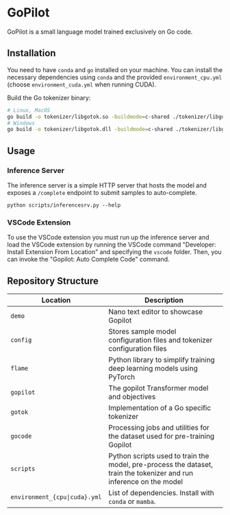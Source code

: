 # GoPilot

GoPilot is a small language model trained exclusively on Go code.

## Installation

You need to have `conda` and `go` installed on your machine. You can install the necessary dependencies using `conda` and the provided `environment_cpu.yml` (choose `environment_cuda.yml` when running CUDA).

Build the Go tokenizer binary:

```bash
# Linux, MacOS
go build -o tokenizer/libgotok.so -buildmode=c-shared ./tokenizer/libgotok.go
# Windows
go build -o tokenizer/libgotok.dll -buildmode=c-shared ./tokenizer/libgotok.go
```

## Usage

### Inference Server

The inference server is a simple HTTP server that hosts the model and exposes a `/complete` endpoint to submit samples to auto-complete.

```
python scripts/inferencesrv.py --help
```

### VSCode Extension

To use the VSCode extension you must run up the inference server and load the VSCode extension by running the VSCode command "Developer: Install Extension From Location" and specifying the `vscode` folder. Then, you can invoke the "Gopilot: Auto Complete Code" command.

## Repository Structure

| Location                      | Description                                                                                                         |
| ----------------------------- | ------------------------------------------------------------------------------------------------------------------- |
| `demo`                        | Nano text editor to showcase Gopilot                                                                                |
| `config`                      | Stores sample model configuration files and tokenizer configuration files                                           |
| `flame`                       | Python library to simplify training deep learning models using PyTorch                                              |
| `gopilot`                     | The gopilot Transformer model and objectives                                                                        |
| `gotok`                       | Implementation of a Go specific tokenizer                                                                           |
| `gocode`                      | Processing jobs and utilities for the dataset used for pre-training Gopilot                                         |
| `scripts`                     | Python scripts used to train the model, pre-process the dataset, train the tokenizer and run inference on the model |
| `environment_{cpu\|cuda}.yml` | List of dependencies. Install with `conda` or `mamba`.                                                              |
